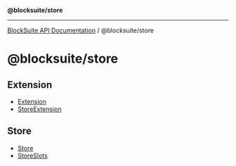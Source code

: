 **@blocksuite/store**

***

[BlockSuite API Documentation](../../README.md) / @blocksuite/store

# @blocksuite/store

## Extension

- [Extension](classes/Extension.md)
- [StoreExtension](classes/StoreExtension.md)

## Store

- [Store](classes/Store.md)
- [StoreSlots](interfaces/StoreSlots.md)
